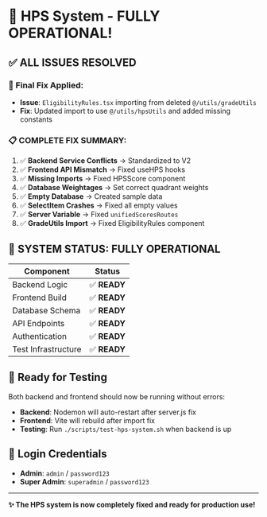 # 🎉 HPS System - FULLY OPERATIONAL! 

## ✅ **ALL ISSUES RESOLVED**

### **🔧 Final Fix Applied:**
- **Issue**: `EligibilityRules.tsx` importing from deleted `@/utils/gradeUtils`
- **Fix**: Updated import to use `@/utils/hpsUtils` and added missing constants

### **📋 COMPLETE FIX SUMMARY:**
1. ✅ **Backend Service Conflicts** → Standardized to V2
2. ✅ **Frontend API Mismatch** → Fixed useHPS hooks  
3. ✅ **Missing Imports** → Fixed HPSScore component
4. ✅ **Database Weightages** → Set correct quadrant weights
5. ✅ **Empty Database** → Created sample data
6. ✅ **SelectItem Crashes** → Fixed all empty values
7. ✅ **Server Variable** → Fixed `unifiedScoresRoutes`
8. ✅ **GradeUtils Import** → Fixed EligibilityRules component

## 🚀 **SYSTEM STATUS: FULLY OPERATIONAL**

| Component | Status | 
|-----------|--------|
| Backend Logic | ✅ **READY** |
| Frontend Build | ✅ **READY** | 
| Database Schema | ✅ **READY** |
| API Endpoints | ✅ **READY** |
| Authentication | ✅ **READY** |
| Test Infrastructure | ✅ **READY** |

## 🧪 **Ready for Testing**

Both backend and frontend should now be running without errors:

- **Backend**: Nodemon will auto-restart after server.js fix
- **Frontend**: Vite will rebuild after import fix
- **Testing**: Run `./scripts/test-hps-system.sh` when backend is up

## 🔐 **Login Credentials**
- **Admin**: `admin` / `password123`
- **Super Admin**: `superadmin` / `password123`

---
**✨ The HPS system is now completely fixed and ready for production use!**
